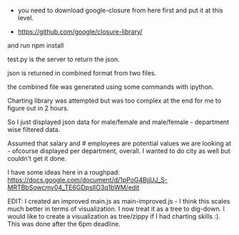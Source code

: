 - you need to download google-closure from here first and put it at this level.

- https://github.com/google/closure-library/

and run npm install

test.py is the server to return the json.

json is returned in combined format from two files.

the combined file was generated using some commands with ipython.

Charting library was attempted but was too complex at the end for me to figure out in 2 hours.

So I just displayed json data for male/female and male/female - department wise filtered data.

Assumed that salary and # employees are potential values we are looking at - ofcourse displayed per department, overall. I wanted to do city as well but couldn't get it done.

I have some ideas here in a roughpad:
https://docs.google.com/document/d/1pPoG4BjjUJ_S-MRTBbSowcmy04_TE6GDpsIlO3q1bWM/edit


EDIT:
I created an improved main.js as main-improved.js - I think this scales much better in terms of visualization. I now treat it as a tree to dig-down. I would like to create a visualization as tree/zippy if I had charting skills :).
This was done after the 6pm deadline.
